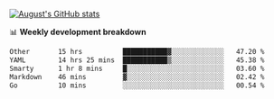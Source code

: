 
[![August's GitHub stats](https://github-readme-stats.vercel.app/api?username=zou-weidong&show_icons=true&theme=radical)](https://github.com/zou-weidong)


📊 **Weekly development breakdown**
<!--START_SECTION:waka-->

```txt
Other       15 hrs          ███████████▓░░░░░░░░░░░░░   47.20 %
YAML        14 hrs 25 mins  ███████████▒░░░░░░░░░░░░░   45.38 %
Smarty      1 hr 8 mins     █░░░░░░░░░░░░░░░░░░░░░░░░   03.60 %
Markdown    46 mins         ▓░░░░░░░░░░░░░░░░░░░░░░░░   02.42 %
Go          10 mins         ░░░░░░░░░░░░░░░░░░░░░░░░░   00.54 %
```

<!--END_SECTION:waka-->

